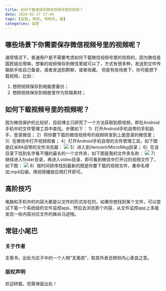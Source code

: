 ```yaml
---
title: 如何下载或保存微信视频号里的视频？
date: 2020-05-27 17:44
tags: [运营, 微信, 视频号, 器]
categories: 运营
---
```

## 哪些场景下你需要保存微信视频号里的视频呢？
通常情况下，普通用户是不需要考虑如何下载微信视频号里的视频的，因为微信是国民级应用嘛，想看的视频保存到微信里就可以了，方式有很多种，发送到文件传输助手给自己备查，或者发送到群聊，或者收藏。
但是有些场景下，你可能想下载视频，比如：
1. 想把视频保存到电脑里备份；
2. 想把视频保存到相册里作为剪辑素材；

## 如何下载视频号里的视频呢？
因为微信保护的比较好，目前博主只研究了一个方法获取到原视频，即在Android手机中的文件管理工具中查找。步骤如下：
1）打开Android手机自带的手机助手，登录微信；
2）将你要下载的微信视频号的视频转发到上面登录的微信里；
3）在微信中打开视频观看；
4）打开Android手机自带的文件管理工具，如下图是红米8A自带的文件浏览器：
![](http://image.onlyfew.cn/bitcron/20200527181231.png)
5）进入到/tencent/MicroMsg目录；
6）在该目录下找到名字看不懂的最长的一个文件夹，如下图是我的文件夹名称：
![](http://image.onlyfew.cn/bitcron/20200527180857.png)
7）继续进入finder目录，再进入video目录，即可看到微信中打开过的视频文件了，如下图：
![](http://image.onlyfew.cn/bitcron/20200527180928.png)
8）按时间排序找到最新的既是你要下载的视频文件，重命名增加.mp4后缀，用视频播放应用打开即可。

## 高阶技巧
电脑和手机中的内容大都是以文件的形式存在的，如果你想找到某个文件，可以尝试下载一个系统级的文件监控app，然后去浏览那个内容，从文件监控app上多能发现一些内容对应文件的蛛丝马迹哦。

## 常驻小尾巴
### 关于作者
支离书，出处为庄子中的一个人物“支离疏”，取其外表丑陋但内心善良之意。

### 版权声明
欢迎转载，但需保留出处！

